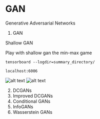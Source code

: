 # GAN

Generative Adversarial Networks
1. GAN

Shallow GAN

Play with shallow gan the min-max game

``` tensorboard --logdir=summary_directory/ ```

``` localhost:6006 ```

![alt text](https://github.com/pjavia/GAN/blob/master/gan/Discriminator%20loss.png)
![alt text](https://github.com/pjavia/GAN/blob/master/gan/Generator%20loss.png)

2.  DCGANs
3.  Improved DCGANs
4.  Conditional GANs
5.  InfoGANs
6.  Wasserstein GANs
